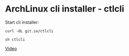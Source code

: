 # ArchLinux cli installer - ctlcli

Start cli installer:

`curl -OL git.io/ctlcli`

`sh ctlcli`

[Video](https://www.youtube.com/watch?time_continue=1&v=LWTVNIOKxmU)
